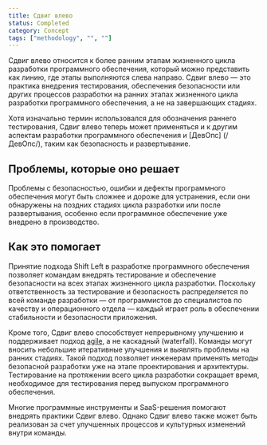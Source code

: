 ```yaml
---
title: Сдвиг влево
status: Completed
category: Concept
tags: ["methodology", "", ""]
---
```


Сдвиг влево относится к более ранним этапам жизненного цикла разработки программного обеспечения, 
который можно представить как линию, где этапы выполняются слева направо. 
Сдвиг влево — это практика внедрения тестирования, обеспечения безопасности или других процессов разработки на ранних этапах жизненного цикла разработки программного обеспечения, а не на завершающих стадиях.

Хотя изначально термин использовался для обозначения раннего тестирования, 
Сдвиг влево теперь может применяться и к другим аспектам разработки программного обеспечения и [ДевОпс] (/ДевОпс/), таким как безопасность и развертывание.

## Проблемы, которые оно решает
Проблемы с безопасностью, ошибки и дефекты программного обеспечения могут быть сложнее и дороже для устранения, 
если они обнаружены на поздних стадиях цикла разработки или после развертывания, 
особенно если программное обеспечение уже внедрено в производство.

## Как это помогает
Принятие подхода Shift Left в разработке программного обеспечения позволяет командам внедрять тестирование и обеспечение безопасности на всех этапах жизненного цикла разработки. 
Поскольку ответственность за тестирование и безопасность распределяется по всей команде разработки — от программистов до специалистов по качеству и операционного отдела — каждый играет роль в обеспечении стабильности и безопасности приложения.

Кроме того, Сдвиг влево способствует непрерывному улучшению и поддерживает подход [agile](/agile-разработка-ПО/), 
а не каскадный (waterfall). Команды могут вносить небольшие итеративные улучшения и выявлять проблемы на ранних стадиях. 
Такой подход позволяет инженерам применять методы безопасной разработки уже на этапе проектирования и архитектуры. Тестирование на протяжении всего цикла разработки сокращает время, 
необходимое для тестирования перед выпуском программного обеспечения.

Многие программные инструменты и SaaS-решения помогают внедрять практики Сдвиг влево. 
Однако Сдвиг влево также может быть реализован за счет улучшенных процессов и культурных изменений внутри команды.